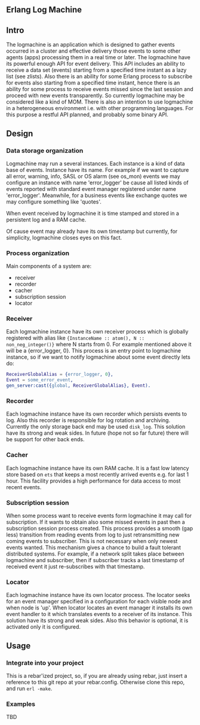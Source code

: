 Erlang Log Machine
----------------------------------------------------

## Intro ##

The logmachine is an application which is designed to gather events occurred in a cluster 
and effective delivery those events to some other agents (apps) processing them in a 
real time or later. The logmachine have its powerful enough API for event delivery. This API
includes an ability to receive a data set (events) starting from a specified time instant as a
lazy list (see zlists). Also there is an ability for some Erlang process to subscribe for 
events also starting from a specified time instant, hence there is an ability for some 
process to receive events missed since the last session and proceed with new events transparently.
So currently logmachine may be considered like a kind of MOM. There is also an intention 
to use logmachine in a heterogeneous environment i.e. with other programming languages. For this 
purpose a restful API planned, and probably some binary API.     

## Design ##

### Data storage organization ###

Logmachine may run a several instances. Each instance is a kind of data base of events. 
Instance have its name. For example if we want to capture all error, warning, info, SASL or 
OS alarm (see os_mon) events we may configure an instance with name 'error_logger' be cause 
all listed kinds of events reported with standard event manager registered under name 'error_logger'.
Meanwhile, for a business events like exchange quotes we may configure something like 'quotes'.

When event received by logmachine it is time stamped and stored in a persistent log and a RAM cache.
 
Of cause event may already have its own timestamp but currently, for simplicity, logmachine closes 
eyes on this fact.   

### Process organization ###

Main components of a system are:

 *   receiver
 *   recorder
 *   cacher
 *   subscription session
 *   locator

### Receiver ###

Each logmachine instance have its own receiver process which is globally registered with alias like 
``{InstanceName :: atom(), N :: non_neg_integer()}`` where N starts from 0. For example mentioned 
above it will be a {error_logger, 0}. This process is an entry point to logmachine instance, so if 
we want to notify logmachine about some event directly lets do:

```erlang
ReceiverGlobalAlias = {error_logger, 0},
Event = some_error_event,
gen_server:cast({global, ReceiverGlobalAlias}, Event).
```

### Recorder ###

Each logmachine instance have its own recorder which persists events to log. Also this recorder 
is responsible for log rotation and archiving. Currently the only storage back end may be used 
``disk_log``. This solution have its strong and weak sides. In future (hope not so far future) 
there will be support for other back ends. 

### Cacher ###

Each logmachine instance have its own RAM cache. It is a fast low latency store based on ``ets``
that keeps a most recently arrived events e.g. for last 1 hour. This facility provides a high 
performance for data access to most recent events.

### Subscription session ###

When some process want to receive events form logmachine it may call for subscription. If it 
wants to obtain also some missed events in past then a subscription session process created.
This process provides a smooth (gap less) transition from reading events from log to just 
retransmitting new coming events to subscriber. This is not necessary when only newest 
events wanted. This mechanism gives a chance to build a fault tolerant distributed systems. 
For example, if a network split takes place between logmachine and subscriber, then if subscriber 
tracks a last timestamp of received event it just re-subscribes with that timestamp.  

### Locator ###

Each logmachine instance have its own locator process. The locator seeks for an event manager 
specified in a configuration for each visible node and when node is 'up'. When locator locates 
an event manager it installs its own event handler to it which translates events to a receiver 
of its instance. This solution have its strong and weak sides. Also this behavior is optional, 
it is activated only it is configured.

## Usage ##

### Integrate into your project ###

This is a rebar'ized project, so, if you are already using rebar, just insert a reference 
to this git repo at your rebar.config.
Otherwise clone this repo, and run ``erl -make``.

### Examples ###
TBD